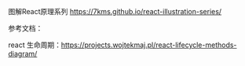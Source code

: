 图解React原理系列 https://7kms.github.io/react-illustration-series/

参考文档：

react 生命周期：https://projects.wojtekmaj.pl/react-lifecycle-methods-diagram/
